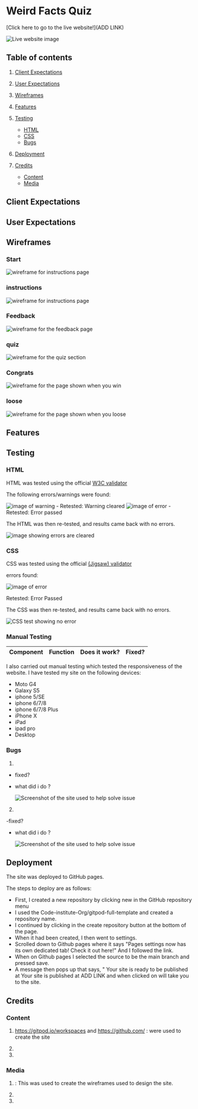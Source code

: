 # Weird Facts Quiz

<!-- description of quiz -->

[Click here to go to the live website!](ADD LINK) 

<img src="" alt="Live website image">

## Table of contents

1. [Client Expectations](#client-expectations)
2. [User Expectations](#user-expectations)
3. [Wireframes](#wireframes)
   
4. [Features](#features)
5. [Testing](#testing)
    - [HTML](#html)
    - [CSS](#css)
    - [Bugs](#bugs)
6. [Deployment](#deployment)
7. [Credits](#credits)
    - [Content](#content)
    - [Media](#media)


## Client Expectations



## User Expectations



## Wireframes

### Start
<img src="" alt="wireframe for instructions page">

### instructions
<img src="" alt="wireframe for instructions page">

### Feedback 
<img src="" alt="wireframe for the feedback page">

### quiz 
<img src="" alt="wireframe for the quiz section">

### Congrats
<img src="" alt="wireframe for the page shown when you win">

### loose
<img src="" alt="wireframe for the page shown when you loose">

## Features



## Testing

### HTML

HTML was tested using the official [W3C validator](https://validator.w3.org/nu/) 


The following errors/warnings were found:

<img src="" alt="image of warning">
-
Retested: Warning cleared

<img src="" alt="image of error">
-
Retested: Error passed

The HTML was then re-tested, and results came back with no errors.

<img src="" alt="image showing errors are cleared">

### CSS
 
 CSS was tested using the official [(Jigsaw) validator](https://jigsaw.w3.org/css-validator/)
 

errors found:

 <img src="" alt="image of error">

  Retested: Error Passed

  The CSS was then re-tested, and results came back with no errors.

   <img src="" alt="CSS test showing no error">  

### Manual Testing 

Component | Function | Does it work? | Fixed? 
--------- | --------- | ----------------- | ------ |



I also carried out manual testing which tested the responsiveness of the website.
I have tested my site on the following devices:

- Moto G4
- Galaxy S5
- iphone 5/SE
- iphone 6/7/8
- iphone 6/7/8 Plus
- iPhone X
- iPad
- ipad pro
- Desktop


### Bugs

1. 

- fixed? 

- what did i do ?


    <img src="" alt="Screenshot of the site used to help solve issue">  

2.

-fixed? 

- what did i do ?

    <img src="" alt="Screenshot of the site used to help solve issue">  

 ## Deployment

 The site was deployed to GitHub pages.

The steps to deploy are as follows:

- First, I created a new repository by clicking new in the GitHub repository menu
- I used the Code-institute-Org/gitpod-full-template and created a repository name.
- I continued by clicking in the create repository button at the bottom of the page.
- When it had been created, I then went to settings.
- Scrolled down to Github pages where it says "Pages settings now has its own dedicated tab! Check it out here!" And I followed the link.
- When on Github pages I selected the source to be the main branch and pressed save.
- A message then pops up that says, " Your site is ready to be published at Your site is published at ADD LINK and when clicked on will take you to the site. 

 ## Credits

 ### Content

1. https://gitpod.io/workspaces and https://github.com/ : were used to create the site

2.

3. 


 ### Media

1. : This was used to create the wireframes used to design the site.

2. 

3. 






